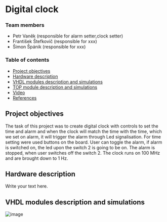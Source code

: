 # Digital clock

### Team members

* Petr Vaněk (responsible for alarm setter,clock setter)
* František Štefkovič (responsible for xxx)
* Šimon Špánik (responsible for xxx)

### Table of contents

* [Project objectives](#objectives)
* [Hardware description](#hardware)
* [VHDL modules description and simulations](#modules)
* [TOP module description and simulations](#top)
* [Video](#video)
* [References](#references)

<a name="objectives"></a>

## Project objectives

The task of this project was to create digital clock with controls to set the time and alarm and when the clock will match the time with the time, which we set on alarm, it will trigger the alarm through Led signalisation. For time setting were used buttons on the board. User can toggle the alarm, if alarm is switched on, the led upon the switch 2 is going to be on. The alarm is stopped, when user switches off the switch 2. The clock runs on 100 MHz and are brought down to 1 Hz.

<a name="hardware"></a>

## Hardware description

Write your text here.

<a name="modules"></a>

## VHDL modules description and simulations

![image](https://user-images.githubusercontent.com/99393183/165782881-e94ad8ed-d805-4d98-8501-4512398fbb71.png)
